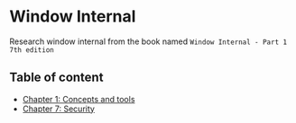 # Window Internal

Research window internal from the book named `Window Internal - Part 1 7th edition`

## Table of content
- [Chapter 1: Concepts and tools](/chapter-1-Concepts-and-tools.md)
- [Chapter 7: Security](/chapter-7-Security.md)
